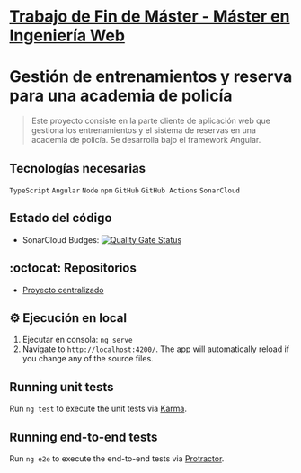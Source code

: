 # [Trabajo de Fin de Máster - Máster en Ingeniería Web](https://www.linkedin.com/in/andrea-calvo-moreno-63a71b115/)
# Gestión de entrenamientos y reserva para una academia de policía
> Este proyecto consiste en la parte cliente de aplicación web que gestiona los entrenamientos y el sistema de reservas en una 
>academia de policía. Se desarrolla bajo el framework Angular.

## Tecnologías necesarias
`TypeScript` `Angular` `Node` `npm` `GitHub` `GitHub Actions` `SonarCloud`

## Estado del código
* SonarCloud Budges: [![Quality Gate Status](https://sonarcloud.io/api/project_badges/measure?project=acalvom_tfm-front-end&metric=alert_status)](https://sonarcloud.io/dashboard?id=acalvom_tfm-front-end)

## :octocat: Repositorios
* [Proyecto centralizado](https://github.com/acalvom/tfm-management)

## :gear: Ejecución en local
1. Ejecutar en consola: `ng serve`
2. Navigate to `http://localhost:4200/`. The app will automatically reload if you change any of the source files.

## Running unit tests

Run `ng test` to execute the unit tests via [Karma](https://karma-runner.github.io).

## Running end-to-end tests

Run `ng e2e` to execute the end-to-end tests via [Protractor](http://www.protractortest.org/).
